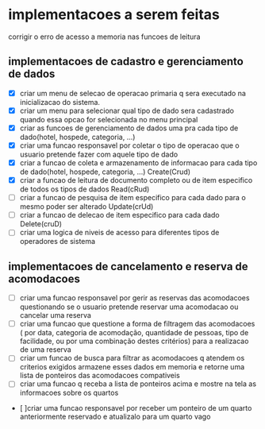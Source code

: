 # implementacoes a serem feitas

corrigir o erro de acesso a memoria nas funcoes de leitura

## implementacoes de cadastro e gerenciamento de dados

- [X] criar um menu de selecao de operacao primaria q sera executado na inicializacao do sistema.
- [X] criar um menu para selecionar qual tipo de dado sera cadastrado quando essa opcao for selecionada no menu principal
- [X] criar as funcoes de gerenciamento de dados uma pra cada tipo de dado(hotel, hospede, categoria, ...)
- [X] criar uma funcao responsavel por coletar o tipo de operacao que o usuario pretende fazer com aquele tipo de dado
- [X] criar a funcao de coleta e armazenamento de informacao para cada tipo de dado(hotel, hospede, categoria, ...) Create(Crud)
- [X] criar a funcao de leitura de documento completo ou de item especifico de todos os tipos de dados Read(cRud)
- [ ] criar a funcao de pesquisa de item especifico para cada dado para o mesmo poder ser alterado Update(crUd)
- [ ] criar a funcao de delecao de item especifico para cada dado Delete(cruD)
- [ ] criar uma logica de niveis de acesso para diferentes tipos de operadores de sistema

## implementacoes de cancelamento e reserva de acomodacoes

- [ ] criar uma funcao responsavel por gerir as reservas das acomodacoes questionando se o usuario pretende reservar uma acomodacao ou cancelar uma reserva
- [ ] criar uma funcao que questione a forma de filtragem das acomodacoes ( por data, categoria de acomodação, quantidade de pessoas, tipo de facilidade, ou por uma combinação destes critérios) para a realizacao de uma reserva
- [ ] criar um funcao de busca para filtrar as acomodacoes q atendem os criterios exigidos armazene esses dados em memoria e retorne uma lista de ponteiros das acomodacoes compativeis
- [ ] criar uma funcao q receba a lista de ponteiros acima e mostre na tela as informacoes sobre os quartos
- [ ]criar uma funcao responsavel por receber um ponteiro de um quarto anteriormente reservado e atualizalo para um quarto vago
